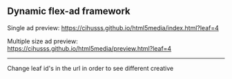 Dynamic flex-ad framework
------------------------------------------

Single ad preview:
https://cihusss.github.io/html5media/index.html?leaf=4

Multiple size ad preview:
https://cihusss.github.io/html5media/preview.html?leaf=4

------------------------------------------
Change leaf id's in the url in order to see different creative
